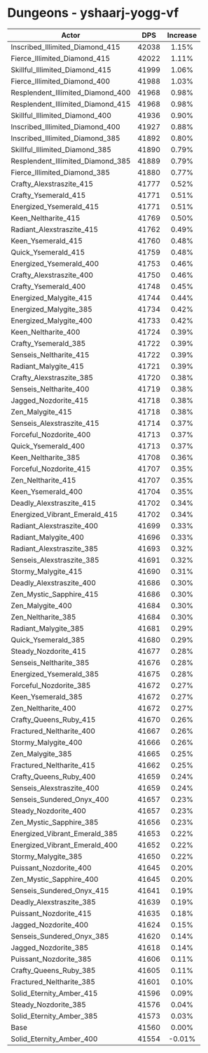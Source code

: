 # Dungeons - yshaarj-yogg-vf
| Actor | DPS | Increase |
|---|:---:|:---:|
|Inscribed_Illimited_Diamond_415|42038|1.15%|
|Fierce_Illimited_Diamond_415|42022|1.11%|
|Skillful_Illimited_Diamond_415|41999|1.06%|
|Fierce_Illimited_Diamond_400|41988|1.03%|
|Resplendent_Illimited_Diamond_400|41968|0.98%|
|Resplendent_Illimited_Diamond_415|41968|0.98%|
|Skillful_Illimited_Diamond_400|41936|0.90%|
|Inscribed_Illimited_Diamond_400|41927|0.88%|
|Inscribed_Illimited_Diamond_385|41892|0.80%|
|Skillful_Illimited_Diamond_385|41890|0.79%|
|Resplendent_Illimited_Diamond_385|41889|0.79%|
|Fierce_Illimited_Diamond_385|41880|0.77%|
|Crafty_Alexstraszite_415|41777|0.52%|
|Crafty_Ysemerald_415|41771|0.51%|
|Energized_Ysemerald_415|41771|0.51%|
|Keen_Neltharite_415|41769|0.50%|
|Radiant_Alexstraszite_415|41762|0.49%|
|Keen_Ysemerald_415|41760|0.48%|
|Quick_Ysemerald_415|41759|0.48%|
|Energized_Ysemerald_400|41753|0.46%|
|Crafty_Alexstraszite_400|41750|0.46%|
|Crafty_Ysemerald_400|41748|0.45%|
|Energized_Malygite_415|41744|0.44%|
|Energized_Malygite_385|41734|0.42%|
|Energized_Malygite_400|41733|0.42%|
|Keen_Neltharite_400|41724|0.39%|
|Crafty_Ysemerald_385|41722|0.39%|
|Senseis_Neltharite_415|41722|0.39%|
|Radiant_Malygite_415|41721|0.39%|
|Crafty_Alexstraszite_385|41720|0.38%|
|Senseis_Neltharite_400|41719|0.38%|
|Jagged_Nozdorite_415|41718|0.38%|
|Zen_Malygite_415|41718|0.38%|
|Senseis_Alexstraszite_415|41714|0.37%|
|Forceful_Nozdorite_400|41713|0.37%|
|Quick_Ysemerald_400|41713|0.37%|
|Keen_Neltharite_385|41708|0.36%|
|Forceful_Nozdorite_415|41707|0.35%|
|Zen_Neltharite_415|41707|0.35%|
|Keen_Ysemerald_400|41704|0.35%|
|Deadly_Alexstraszite_415|41702|0.34%|
|Energized_Vibrant_Emerald_415|41702|0.34%|
|Radiant_Alexstraszite_400|41699|0.33%|
|Radiant_Malygite_400|41696|0.33%|
|Radiant_Alexstraszite_385|41693|0.32%|
|Senseis_Alexstraszite_385|41691|0.32%|
|Stormy_Malygite_415|41690|0.31%|
|Deadly_Alexstraszite_400|41686|0.30%|
|Zen_Mystic_Sapphire_415|41686|0.30%|
|Zen_Malygite_400|41684|0.30%|
|Zen_Neltharite_385|41684|0.30%|
|Radiant_Malygite_385|41681|0.29%|
|Quick_Ysemerald_385|41680|0.29%|
|Steady_Nozdorite_415|41677|0.28%|
|Senseis_Neltharite_385|41676|0.28%|
|Energized_Ysemerald_385|41675|0.28%|
|Forceful_Nozdorite_385|41672|0.27%|
|Keen_Ysemerald_385|41672|0.27%|
|Zen_Neltharite_400|41672|0.27%|
|Crafty_Queens_Ruby_415|41670|0.26%|
|Fractured_Neltharite_400|41667|0.26%|
|Stormy_Malygite_400|41666|0.26%|
|Zen_Malygite_385|41665|0.25%|
|Fractured_Neltharite_415|41662|0.25%|
|Crafty_Queens_Ruby_400|41659|0.24%|
|Senseis_Alexstraszite_400|41659|0.24%|
|Senseis_Sundered_Onyx_400|41657|0.23%|
|Steady_Nozdorite_400|41657|0.23%|
|Zen_Mystic_Sapphire_385|41656|0.23%|
|Energized_Vibrant_Emerald_385|41653|0.22%|
|Energized_Vibrant_Emerald_400|41652|0.22%|
|Stormy_Malygite_385|41650|0.22%|
|Puissant_Nozdorite_400|41645|0.20%|
|Zen_Mystic_Sapphire_400|41645|0.20%|
|Senseis_Sundered_Onyx_415|41641|0.19%|
|Deadly_Alexstraszite_385|41639|0.19%|
|Puissant_Nozdorite_415|41635|0.18%|
|Jagged_Nozdorite_400|41624|0.15%|
|Senseis_Sundered_Onyx_385|41620|0.14%|
|Jagged_Nozdorite_385|41618|0.14%|
|Puissant_Nozdorite_385|41606|0.11%|
|Crafty_Queens_Ruby_385|41605|0.11%|
|Fractured_Neltharite_385|41601|0.10%|
|Solid_Eternity_Amber_415|41596|0.09%|
|Steady_Nozdorite_385|41576|0.04%|
|Solid_Eternity_Amber_385|41573|0.03%|
|Base|41560|0.00%|
|Solid_Eternity_Amber_400|41554|-0.01%|
